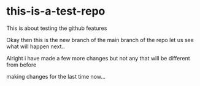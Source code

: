 # this-is-a-test-repo
This is about testing the github features


Okay then this is the new branch of the main branch of the repo 
let us see what will happen next..


Alright i have made a few more changes but not any that will be different from before


making changes for the last time now...

